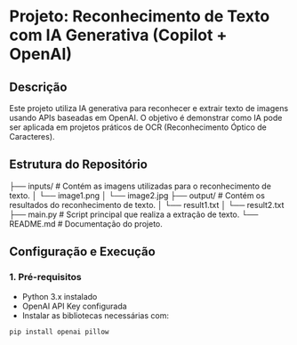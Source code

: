# Projeto: Reconhecimento de Texto com IA Generativa (Copilot + OpenAI)

## Descrição  
Este projeto utiliza IA generativa para reconhecer e extrair texto de imagens usando APIs baseadas em OpenAI. O objetivo é demonstrar como IA pode ser aplicada em projetos práticos de OCR (Reconhecimento Óptico de Caracteres).

## Estrutura do Repositório  
├── inputs/ # Contém as imagens utilizadas para o reconhecimento de texto. │ └── image1.png │ └── image2.jpg ├── output/ # Contém os resultados do reconhecimento de texto. │ └── result1.txt │ └── result2.txt ├── main.py # Script principal que realiza a extração de texto. └── README.md # Documentação do projeto.

## Configuração e Execução  

### 1. Pré-requisitos  
- Python 3.x instalado  
- OpenAI API Key configurada  
- Instalar as bibliotecas necessárias com:  
```bash
pip install openai pillow
